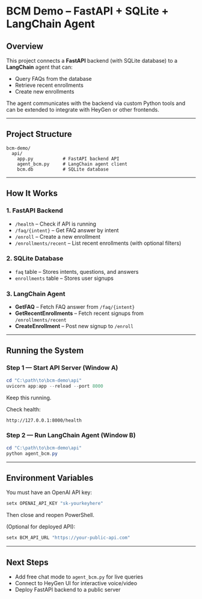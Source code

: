 # BCM Demo – FastAPI + SQLite + LangChain Agent

## Overview
This project connects a **FastAPI** backend (with SQLite database) to a **LangChain** agent that can:
- Query FAQs from the database
- Retrieve recent enrollments
- Create new enrollments

The agent communicates with the backend via custom Python tools and can be extended to integrate with HeyGen or other frontends.

---

## Project Structure
```
bcm-demo/
  api/
    app.py           # FastAPI backend API
    agent_bcm.py     # LangChain agent client
    bcm.db           # SQLite database
```

---

## How It Works
### 1. FastAPI Backend
- `/health` – Check if API is running
- `/faq/{intent}` – Get FAQ answer by intent
- `/enroll` – Create a new enrollment
- `/enrollments/recent` – List recent enrollments (with optional filters)

### 2. SQLite Database
- `faq` table – Stores intents, questions, and answers
- `enrollments` table – Stores user signups

### 3. LangChain Agent
- **GetFAQ** – Fetch FAQ answer from `/faq/{intent}`
- **GetRecentEnrollments** – Fetch recent signups from `/enrollments/recent`
- **CreateEnrollment** – Post new signup to `/enroll`

---

## Running the System

### Step 1 — Start API Server (Window A)
```powershell
cd "C:\path\to\bcm-demo\api"
uvicorn app:app --reload --port 8000
```
Keep this running.

Check health:
```
http://127.0.0.1:8000/health
```

### Step 2 — Run LangChain Agent (Window B)
```powershell
cd "C:\path\to\bcm-demo\api"
python agent_bcm.py
```

---

## Environment Variables
You must have an OpenAI API key:
```powershell
setx OPENAI_API_KEY "sk-yourkeyhere"
```
Then close and reopen PowerShell.

(Optional for deployed API):
```powershell
setx BCM_API_URL "https://your-public-api.com"
```

---

## Next Steps
- Add free chat mode to `agent_bcm.py` for live queries
- Connect to HeyGen UI for interactive voice/video
- Deploy FastAPI backend to a public server
